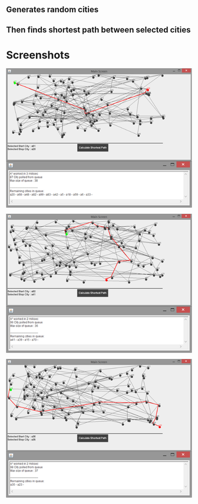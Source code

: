 ## Generates random cities

## Then finds shortest path between selected cities

# Screenshots
![alt text](screenshots/ss0.png "")

![alt text](screenshots/ss1.png "")

![alt text](screenshots/ss2.png "")